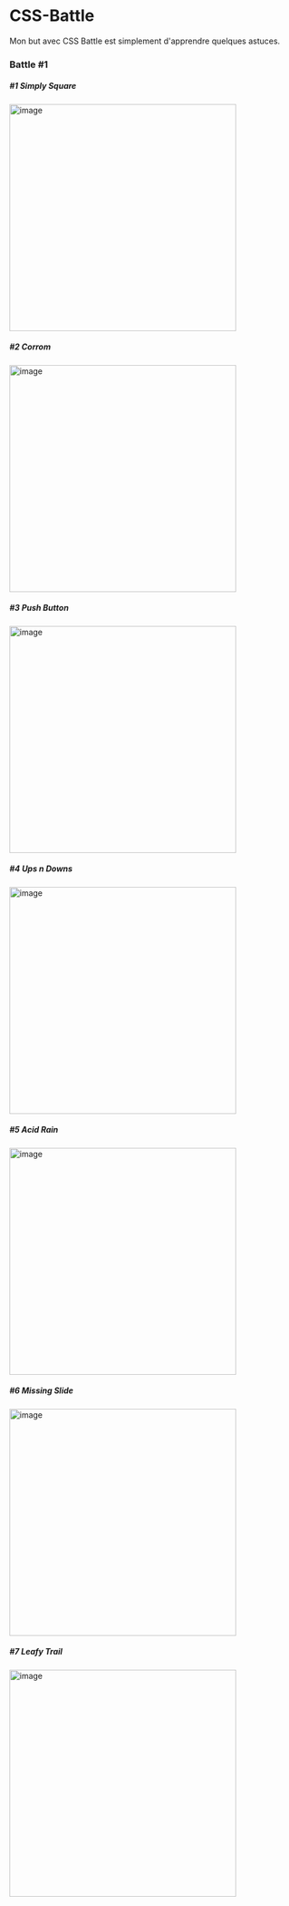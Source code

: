 # CSS-Battle

Mon but avec CSS Battle est simplement d'apprendre quelques astuces.

<strong><h3>Battle #1</h3></strong>
<h5>#1 Simply Square</h5>
<img width="400" alt="image" src="https://user-images.githubusercontent.com/121936719/226126530-e1ca00bd-b10d-4707-819d-6015ccdff3b5.png">

<h5>#2 Corrom</h5>
<img width="400" alt="image" src="https://user-images.githubusercontent.com/121936719/226128998-628d5d43-3073-47a0-8373-3a7f0464f7e5.png">

<h5>#3 Push Button</h5>
<img width="400" alt="image" src="https://user-images.githubusercontent.com/121936719/226134197-fe0d9d9f-99b4-42ae-9195-a3c10bb7f04a.png">

<h5>#4 Ups n Downs</h5>
<img width="400" alt="image" src="https://user-images.githubusercontent.com/121936719/226135202-735e54cd-f2ed-4ffa-838d-4f6678458cdb.png">

<h5>#5 Acid Rain</h5>
<img width="400" alt="image" src="https://user-images.githubusercontent.com/121936719/226136264-1deb9303-7891-422a-8baf-319ba7c7413a.png">

<h5>#6 Missing Slide</h5>
<img width="400" alt="image" src="https://user-images.githubusercontent.com/121936719/226137468-cf7b7d0b-1080-47c8-b4c9-d9fb0bbe35ca.png">

<h5>#7 Leafy Trail</h5>
<img width="400" alt="image" src="https://user-images.githubusercontent.com/121936719/226138627-4af5de9f-a0d0-40de-8c9e-e7e6be09ddf8.png">
